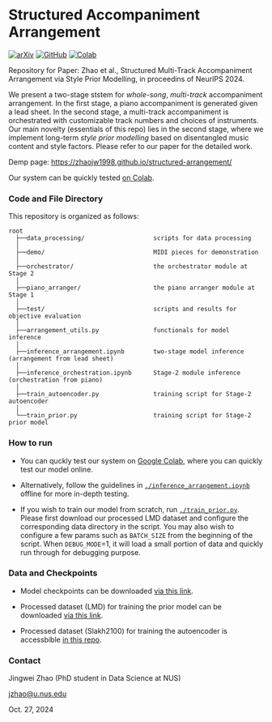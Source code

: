 # Structured Accompaniment Arrangement
[![arXiv](https://img.shields.io/badge/arXiv-2310.16334-brightgreen.svg?logo=arXiv&style=flat-round)](https://arxiv.org/abs/2310.16334)
[![GitHub](https://img.shields.io/badge/GitHub-demo%20page-blue?logo=Github&style=flat-round)](https://zhaojw1998.github.io/structured-arrangement/)
[![Colab](https://img.shields.io/badge/Colab-tutorial-blue?logo=googlecolab&style=flat-round)](https://colab.research.google.com/drive/1LSY1TTkSesDUfpJplq5xi-3-DI09fWQ9?usp=sharing)

Repository for Paper: Zhao et al., Structured Multi-Track Accompaniment Arrangement via Style Prior Modelling, in proceedins of NeurIPS 2024.

We present a two-stage ststem for *whole-song*, *multi-track* accompaniment arrangement. In the first stage, a piano accompaniment is generated given a lead sheet. In the second stage, a multi-track accompaniment is orchestrated with customizable track numbers and choices of instruments. Our main novelty (essentials of this repo) lies in the second stage, where we implement long-term *style prior modelling* based on disentangled music content and style factors. Please refer to our paper for the detailed work.

Demp page: https://zhaojw1998.github.io/structured-arrangement/

Our system can be quickly tested [on Colab](https://colab.research.google.com/drive/1LSY1TTkSesDUfpJplq5xi-3-DI09fWQ9?usp=sharing).


### Code and File Directory
This repository is organized as follows:
```
root
  ├──data_processing/                   scripts for data processing
  │    
  ├──demo/                              MIDI pieces for demonstration
  │       
  ├──orchestrator/                      the orchestrator module at Stage 2
  │    
  ├──piano_arranger/                    the piano arranger module at Stage 1
  │    
  ├──test/                              scripts and results for objective evaluation
  │   
  ├──arrangement_utils.py               functionals for model inference
  │   
  ├──inference_arrangement.ipynb        two-stage model inference (arrangement from lead sheet)
  │ 
  ├──inference_orchestration.ipynb      Stage-2 module inference (orchestration from piano)
  │ 
  ├──train_autoencoder.py               training script for Stage-2 autoencoder
  │ 
  └──train_prior.py                     training script for Stage-2 prior model
```


### How to run
* You can quckly test our system on [Google Colab](https://colab.research.google.com/drive/1LSY1TTkSesDUfpJplq5xi-3-DI09fWQ9?usp=sharing), where you can quickly test our model online.

* Alternatively, follow the guidelines in [`./inference_arrangement.ipynb`](./inference_arrangement.ipynb) offline for more in-depth testing. 

* If you wish to train our model from scratch, run [`./train_prior.py`](./train_prior.py). Please first download our processed LMD dataset and configure the corresponding data directory in the script. You may also wish to configure a few params such as `BATCH_SIZE` from the beginning of the script. When `DEBUG_MODE`=1, it will load a small portion of data and quickly run through for debugging purpose.


### Data and Checkpoints

* Model checkpoints can be downloaded [via this link](https://drive.google.com/file/d/1ZyswS0p_t2Ij5vyaFkM5IbVgphf78oTB/view?usp=sharing).

* Processed dataset (LMD) for training the prior model can be downloaded [via this link](https://drive.google.com/file/d/14BHxnYDYSuGe0m3XXqIPL1-d4376GOBH/view?usp=sharing).

* Processed dataset (Slakh2100) for training the autoencoder is accessbible [in this repo](https://github.com/zhaojw1998/Query-and-reArrange/tree/main/data/Slakh2100).


### Contact
Jingwei Zhao (PhD student in Data Science at NUS)

jzhao@u.nus.edu

Oct. 27, 2024